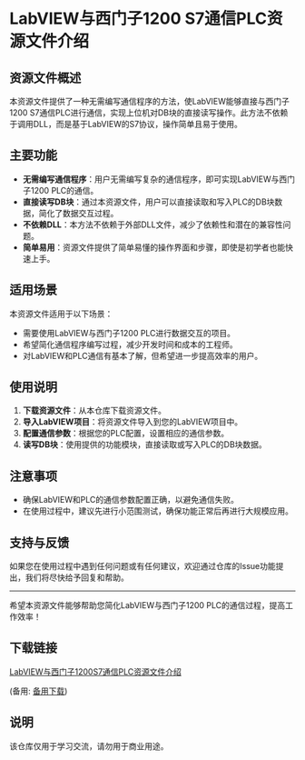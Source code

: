# LabVIEW与西门子1200 S7通信PLC资源文件介绍

## 资源文件概述

本资源文件提供了一种无需编写通信程序的方法，使LabVIEW能够直接与西门子1200 S7通信PLC进行通信，实现上位机对DB块的直接读写操作。此方法不依赖于调用DLL，而是基于LabVIEW的S7协议，操作简单且易于使用。

## 主要功能

- **无需编写通信程序**：用户无需编写复杂的通信程序，即可实现LabVIEW与西门子1200 PLC的通信。
- **直接读写DB块**：通过本资源文件，用户可以直接读取和写入PLC的DB块数据，简化了数据交互过程。
- **不依赖DLL**：本方法不依赖于外部DLL文件，减少了依赖性和潜在的兼容性问题。
- **简单易用**：资源文件提供了简单易懂的操作界面和步骤，即使是初学者也能快速上手。

## 适用场景

本资源文件适用于以下场景：

- 需要使用LabVIEW与西门子1200 PLC进行数据交互的项目。
- 希望简化通信程序编写过程，减少开发时间和成本的工程师。
- 对LabVIEW和PLC通信有基本了解，但希望进一步提高效率的用户。

## 使用说明

1. **下载资源文件**：从本仓库下载资源文件。
2. **导入LabVIEW项目**：将资源文件导入到您的LabVIEW项目中。
3. **配置通信参数**：根据您的PLC配置，设置相应的通信参数。
4. **读写DB块**：使用提供的功能模块，直接读取或写入PLC的DB块数据。

## 注意事项

- 确保LabVIEW和PLC的通信参数配置正确，以避免通信失败。
- 在使用过程中，建议先进行小范围测试，确保功能正常后再进行大规模应用。

## 支持与反馈

如果您在使用过程中遇到任何问题或有任何建议，欢迎通过仓库的Issue功能提出，我们将尽快给予回复和帮助。

---

希望本资源文件能够帮助您简化LabVIEW与西门子1200 PLC的通信过程，提高工作效率！

## 下载链接
[LabVIEW与西门子1200S7通信PLC资源文件介绍](https://pan.quark.cn/s/08c18c66ed24) 

(备用: [备用下载](https://pan.baidu.com/s/1d4WWKwXCJs_Ibvt83GvPNg?pwd=1234))

## 说明

该仓库仅用于学习交流，请勿用于商业用途。
